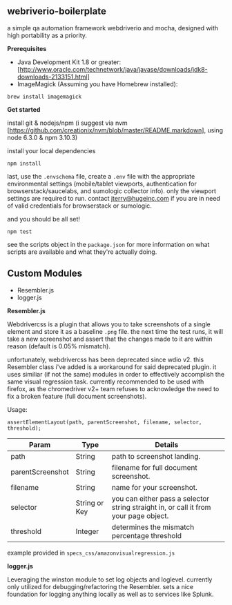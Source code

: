 ## webriverio-boilerplate

a simple qa automation framework webdriverio and mocha, designed with high portability as a priority.

**Prerequisites**
* Java Development Kit 1.8 or greater:  [http://www.oracle.com/technetwork/java/javase/downloads/jdk8-downloads-2133151.html]
* ImageMagick (Assuming you have Homebrew installed):
```
brew install imagemagick
```

**Get started**

install git & nodejs/npm (i suggest via nvm [https://github.com/creationix/nvm/blob/master/README.markdown], using node 6.3.0 & npm 3.10.3)

install your local dependencies

```
npm install
```

last, use the `.envschema` file, create a `.env` file with the appropriate environmental settings (mobile/tablet viewports, authentication for browserstack/saucelabs, and sumologic collector info). only the viewport settings are required to run. contact jterry@hugeinc.com if you are in need of valid credentials for browserstack or sumologic.

and you should be all set!

```
npm test
```

see the scripts object in the `package.json` for more information on what scripts are available and what they're actually doing.

## Custom Modules

- Resembler.js
- logger.js

**Resembler.js**

Webdrivercss is a plugin that allows you to take screenshots of a single element
and store it as a baseline `.png` file. the next time the test runs, it will take a new screenshot
and assert that the changes made to it are within reason (default is 0.05% mismatch).

unfortunately, webdrivercss has been deprecated since wdio v2. this Resembler class i've added
is a workaround for said deprecated plugin. it uses similiar (if not the same) modules in
order to effectively accomplish the same visual regression task. currently recommended to be used with firefox, as the chromedriver v2+ team refuses to acknowledge the need to fix a broken feature (full document screenshots).

Usage:

```
assertElementLayout(path, parentScreenshot, filename, selector, threshold);
```
| Param    | Type          | Details                                                                                |
|----------|---------------|----------------------------------------------------------------------------------------|
| path     | String        | path to screenshot landing.                                       |
| parentScreenshot     | String        | filename for full document screenshot.                                       |
| filename | String        | name for your screenshot.                                       |
| selector | String or Key | you can either pass a selector string straight in, or call it from your page object.   |
| threshold | Integer | determines the mismatch percentage threshold |

example provided in `specs_css/amazonvisualregression.js`

**logger.js**

Leveraging the winston module to set log objects and loglevel. currently only utilized for debugging/refactoring the Resembler. sets a nice foundation for logging anything locally as well as to services like Splunk.
